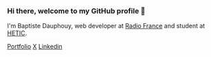 ### Hi there, welcome to my GitHub profile 👋

I'm Baptiste Dauphouy, web developer at [Radio France](https://radiofrance.fr) and student at [HETIC](https://www.hetic.net).

[Portfolio](https://bdau.fr) [X](https://x.com/bdauphouy) [Linkedin](https://www.linkedin.com/in/baptiste-dauphouy)


